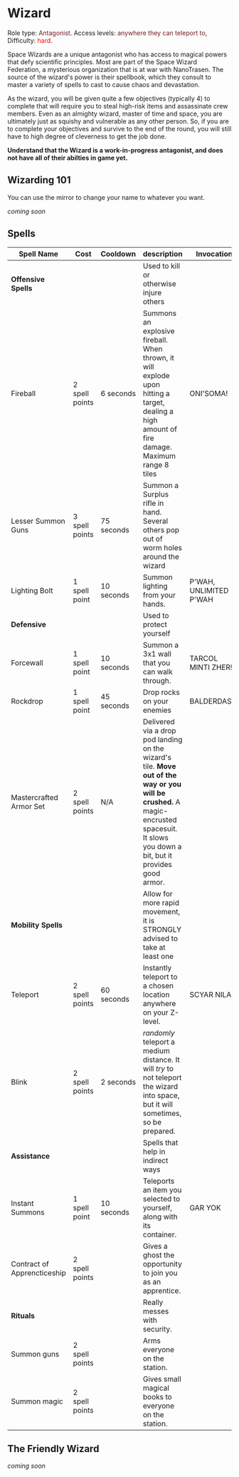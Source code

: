 # Wizard
Role type:  <font color= "#711e25">Antagonist</font>. Access levels: <font color="#711e25">anywhere they can teleport to</font>, Difficulty: <font color="Red">hard</font>.

Space Wizards are a unique antagonist who has access to magical powers that defy scientific principles. Most are part of the Space Wizard Federation, a mysterious organization that is at war with NanoTrasen. The source of the wizard's power is their spellbook, which they consult to master a variety of spells to cast to cause chaos and devastation.

As the wizard, you will be given quite a few objectives (typically 4) to complete that will require you to steal high-risk items and assassinate crew members. Even as an almighty wizard, master of time and space, you are ultimately just as squishy and vulnerable as any other person. So, if you are to complete your objectives and survive to the end of the round, you will still have to high degree of cleverness to get the job done.


**Understand that the Wizard is a work-in-progress antagonist, and does not have all of their abilties in game yet.**


## Wizarding 101

You can use the mirror to change your name to whatever you want. 

_coming soon_

## Spells

| Spell Name     | Cost | Cooldown | description | Invocation |
| -------------------- | ---- | -------- | ----------- | ---------- |
| **Offensive Spells** |      |          | Used to kill or otherwise injure others             |            |
| Fireball | 2 spell points | 6 seconds | Summons an explosive fireball. When thrown, it will explode upon hitting a target, dealing a high amount of fire damage. Maximum range 8 tiles |ONI'SOMA! |
| Lesser Summon Guns | 3 spell points | 75 seconds | Summon a Surplus rifle in hand. Several others pop out of worm holes around the wizard |  |
| Lighting Bolt | 1 spell point | 10 seconds | Summon lighting from your hands. | P'WAH, UNLIMITED P'WAH | 
| **Defensive** |        |         | Used to protect yourself | 
| Forcewall | 1 spell point | 10 seconds | Summon a 3x1 wall that you can walk through. | TARCOL MINTI ZHER! | 
| Rockdrop | 1 spell point | 45 seconds | Drop rocks on your enemies | BALDERDASH! |
| Mastercrafted Armor Set | 2 spell points | N/A | Delivered via a drop pod landing on the wizard's tile. **Move out of the way or you will be crushed.** A magic-encrusted spacesuit. It slows you down a bit, but it provides good armor. | | | 
| **Mobility Spells** |  |  |Allow for more rapid movement, it is STRONGLY advised to take at least one  |  |
| Teleport | 2 spell points | 60 seconds | Instantly teleport to a chosen location anywhere on your Z-level. | SCYAR NILA! |
| Blink | 2 spell points | 2 seconds | _randomly_ teleport a medium distance. It will _try_ to not teleport the wizard into space, but it will sometimes, so be prepared. | |
| **Assistance** |     |    | Spells that help in indirect ways | 
| Instant Summons | 1 spell point | 10 seconds | Teleports an item you selected to yourself, along with its container. | GAR YOK | 
| Contract of Apprencticeship | 2 spell points |  | Gives a ghost the opportunity to join you as an apprentice. | 
| **Rituals** |    |    | Really messes with security. | 
| Summon guns | 2 spell points |  | Arms everyone on the station. | |
| Summon magic | 2 spell points | | Gives small magical books to everyone on the station. | | 


## The Friendly Wizard

_coming soon_

